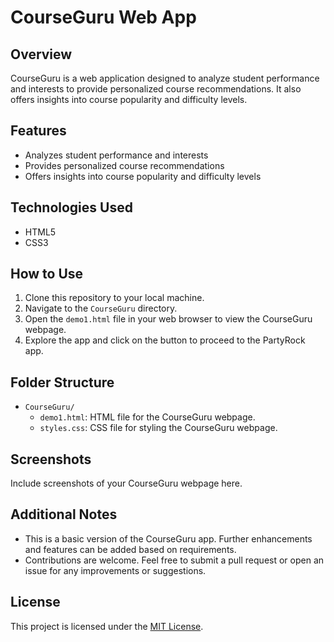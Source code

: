 # CourseGuru Web App

## Overview
CourseGuru is a web application designed to analyze student performance and interests to provide personalized course recommendations. It also offers insights into course popularity and difficulty levels.

## Features
- Analyzes student performance and interests
- Provides personalized course recommendations
- Offers insights into course popularity and difficulty levels

## Technologies Used
- HTML5
- CSS3

## How to Use
1. Clone this repository to your local machine.
2. Navigate to the `CourseGuru` directory.
3. Open the `demo1.html` file in your web browser to view the CourseGuru webpage.
4. Explore the app and click on the button to proceed to the PartyRock app.

## Folder Structure
- `CourseGuru/`
  - `demo1.html`: HTML file for the CourseGuru webpage.
  - `styles.css`: CSS file for styling the CourseGuru webpage.

## Screenshots
Include screenshots of your CourseGuru webpage here.

## Additional Notes
- This is a basic version of the CourseGuru app. Further enhancements and features can be added based on requirements.
- Contributions are welcome. Feel free to submit a pull request or open an issue for any improvements or suggestions.

## License
This project is licensed under the [MIT License](LICENSE).
